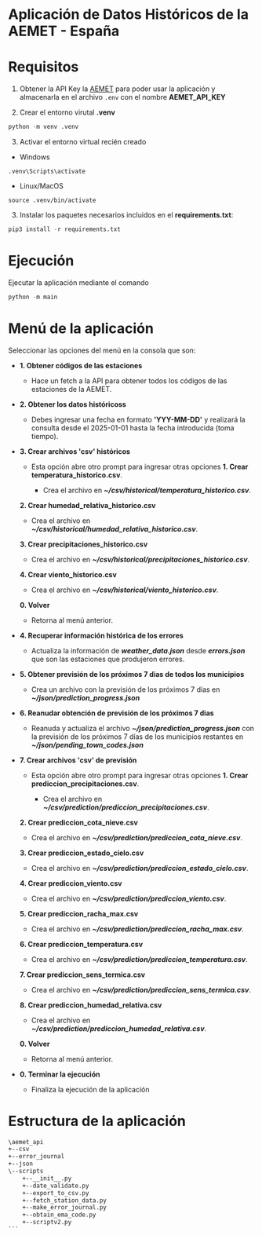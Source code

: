 # Aplicación de Datos Históricos de la AEMET - España

# Requisitos
1. Obtener la API Key la [AEMET](https://opendata.aemet.es/centrodedescargas/altaUsuario) para poder usar la aplicación y almacenarla en el archivo ```.env``` con el nombre **AEMET_API_KEY**

2. Crear el entorno virutal **.venv**
```python
python -m venv .venv
```

3. Activar el entorno virtual recién creado
- Windows
```
.venv\Scripts\activate
```

- Linux/MacOS
```
source .venv/bin/activate
```

3. Instalar los paquetes necesarios incluidos en el **requirements.txt**:

```python
pip3 install -r requirements.txt
```

# Ejecución
Ejecutar la aplicación mediante el comando

```python 
python -m main
```

# Menú de la aplicación
Seleccionar las opciones del menú en la consola que son:

- **1. Obtener códigos de las estaciones**
  - Hace un fetch a la API para obtener todos los códigos de las estaciones de la AEMET.
- **2. Obtener los datos históricoss**
  - Debes ingresar una fecha en formato **'YYY-MM-DD'** y realizará la consulta desde el 2025-01-01 hasta la fecha introducida (toma tiempo).

- **3. Crear archivos 'csv' históricos**

  - Esta opción abre otro prompt para ingresar otras opciones
  **1. Crear temperatura_historico.csv**.

    - Crea el archivo en ***~/csv/historical/temperatura_historico.csv***.

  **2. Crear humedad_relativa_historico.csv**

    - Crea el archivo en ***~/csv/historical/humedad_relativa_historico.csv***.

  **3. Crear precipitaciones_historico.csv**

    - Crea el archivo en ***~/csv/historical/precipitaciones_historico.csv***.

  **4. Crear viento_historico.csv**

    - Crea el archivo en ***~/csv/historical/viento_historico.csv***.

  **0. Volver**

    - Retorna al menú anterior.

- **4. Recuperar información histórica de los errores**

  - Actualiza la información de ***weather_data.json*** desde ***errors.json*** que son las estaciones que produjeron errores.

- **5. Obtener previsión de los próximos 7 dias de todos los municipios**
  - Crea un archivo con la previsión de los próximos 7 días en ***~/json/prediction_progress.json***

- **6. Reanudar obtención de previsión de los próximos 7 dias**
  - Reanuda y actualiza el archivo ***~/json/prediction_progress.json*** con la previsión de los próximos 7 días de los municipios restantes en ***~/json/pending_town_codes.json***

- **7. Crear archivos 'csv' de previsión**

  - Esta opción abre otro prompt para ingresar otras opciones
  **1. Crear prediccion_precipitaciones.csv**.

    - Crea el archivo en ***~/csv/prediction/prediccion_precipitaciones.csv***.

  **2. Crear prediccion_cota_nieve.csv**

    - Crea el archivo en ***~/csv/prediction/prediccion_cota_nieve.csv***.

  **3. Crear prediccion_estado_cielo.csv**

    - Crea el archivo en ***~/csv/prediction/prediccion_estado_cielo.csv***.

  **4. Crear prediccion_viento.csv**

    - Crea el archivo en ***~/csv/prediction/prediccion_viento.csv***.
  
  **5. Crear prediccion_racha_max.csv**

    - Crea el archivo en ***~/csv/prediction/prediccion_racha_max.csv***.

  **6. Crear prediccion_temperatura.csv**

    - Crea el archivo en ***~/csv/prediction/prediccion_temperatura.csv***.

  **7. Crear prediccion_sens_termica.csv**

    - Crea el archivo en ***~/csv/prediction/prediccion_sens_termica.csv***.

  **8. Crear prediccion_humedad_relativa.csv**

    - Crea el archivo en ***~/csv/prediction/prediccion_humedad_relativa.csv***.

  **0. Volver**

    - Retorna al menú anterior.

- **0. Terminar la ejecución**
  - Finaliza la ejecución de la aplicación

# Estructura de la aplicación
````txt
\aemet_api
+--csv
+--error_journal
+--json
\--scripts
    +--__init__.py
    +--date_validate.py
    +--export_to_csv.py
    +--fetch_station_data.py
    +--make_error_journal.py
    +--obtain_ema_code.py
    +--scriptv2.py
```